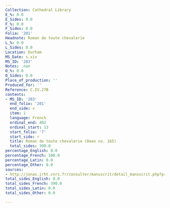 ```yaml
---
Collection: Cathedral Library
E_%: 0.0
E_Sides: 0.0
F_%: 0.0
F_Sides: 0.0
Folia: '201'
Headnote: Roman de toute chevalerie
L_%: 0.0
L_Sides: 0.0
Location: Durham
MS_Date: s.xiv
MS_ID: '283'
Notes: .nan
O_%: 0.0
O_Sides: 0.0
Place_of_production: ''
Produced_for: ''
Reference: C.IV.27B
contents:
- MS_ID: '283'
  end_folio: '201'
  end_side: v
  item: 1
  language: French
  ordinal_end: 402
  ordinal_start: 13
  start_folio: '7'
  start_side: r
  title: Roman de toute chevalerie (Dean no. 165)
  total_sides: 390.0
percentage_English: 0.0
percentage_French: 100.0
percentage_Latin: 0.0
percentage_Other: 0.0
sources:
- http://jonas.irht.cnrs.fr/consulter/manuscrit/detail_manuscrit.php?projet=80650
total_sides_English: 0.0
total_sides_French: 390.0
total_sides_Latin: 0.0
total_sides_Other: 0.0

---
```

